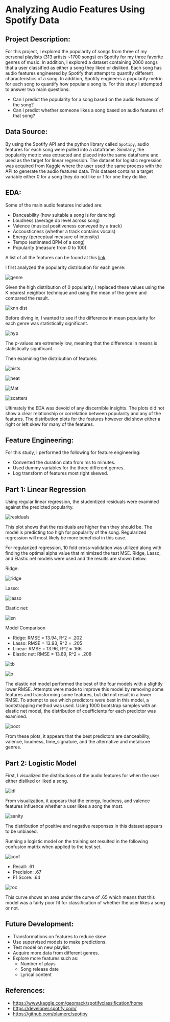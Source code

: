 # Analyzing Audio Features Using Spotify Data

## Project Description:

For this project, I explored the popularity of songs from three of my personal playlists (313 artists ~1700 songs) on Spotify for my three favorite genres of music. In addition, I explored a dataset containing 2000 songs that a user classified as either a song they liked or disliked. Each song has audio features engineered by Spotify that attempt to quantify different characteristics of a song. In addition, Spotify engineers a popularity metric for each song to quantify how popular a song is. For this study I attempted to answer two main questions:

- Can I predict the popularity for a song based on the audio features of the song?
- Can I predict whether someone likes a song based on audio features of that song?

## Data Source:

By using the Spotify API and the python library called `Spotipy`, audio features for each song were pulled into a dataframe. Similarly, the popularity metric was extracted and placed into the same dataframe and used as the target for linear regression. The dataset for logistic regression was acquired from Kaggle where the user used the same process with the API to generate the audio features data. This dataset contains a target variable either 0 for a song they do not like or 1 for one they do like.

## EDA:

Some of the main audio features included are:
- Danceability (how suitable a song is for dancing)
- Loudness (average db level across song)
- Valence (musical positiveness conveyed by a track)
- Accousticness (whether a track contains vocals)
- Energy (perceptual measure of intensity)
- Tempo (estimated BPM of a song)
- Popularity (measure from 0 to 100)

A list of all the features can be found at this [link](https://developer.spotify.com/documentation/web-api/reference/tracks/get-audio-features/).

I first analyzed the popularity distribution for each genre:

![genre](images/genre_dist.png)

Given the high distribution of 0 popularity, I replaced these values using the K nearest neighbor technique and using the mean of the genre and compared the result.

![knn dist](images/new_dist.png)

Before diving in, I wanted to see if the difference in mean popularity for each genre was statistically significant.

![hyp](images/hyp_test.png)

The p-values are extremely low, meaning that the difference in means is statistically significant.

Then examining the distribution of features:

![hists](images/hists.png)

![heat](images/corr_heat.png)

![Mat](images/scatter_matrix.png)

![scatters](images/scat.png)

Ultimately the EDA was devoid of any discernible insights. The plots did not show a clear relationship or correlation between popularity and any of the features. The distribution plots for the features however did show either a right or left skew for many of the features.

## Feature Engineering:

For this study, I performed the following for feature engineering:
- Converted the duration data from ms to minutes.
- Used dummy variables for the three different genres.
- Log transform of features most right skewed.

## Part 1: Linear Regression
Using regular linear regression, the studentized residuals
were examined against the predicted popularity.

![residuals](images/residuals.png)

This plot shows that the residuals are higher than they should be. The model is predicting too high for popularity of the song. Regularized regression will most likely be more beneficial in this case.

For regularized regression, 10 fold cross-validation was utilized along with finding the optimal alpha value that minimized the test MSE. Ridge, Lasso, and Elastic net models were used and the results are shown below.

Ridge:

![ridge](images/Ridge.png)

Lasso:

![lasso](images/Lasso.png)

Elastic net:

![en](images/Elastic_net.png)

Model Comparison
- Ridge: RMSE = 13.94, R^2 = .202
- Lasso: RMSE = 13.93, R^2 = .205
- Linear: RMSE = 13.96, R^2 = .166
- Elastic net: RMSE = 13.89, R^2 = .208

![tb](images/table_3.png)

![p](images/true_pred.png)

The elastic net model performed the best of the four models with a slightly lower RMSE. Attempts were made to improve this model by removing some features and transforming some features, but did not result in a lower RMSE. To attempt to see which predictors were best in this model, a bootstrapping method was used. Using 1000 bootstrap samples with an elastic net model, the distribution of coefficients for each predictor was examined.

![boot](images/bootstrap.png)

From these plots, it appears that the best predictors are danceability, valence, loudness, time_signature, and the alternative and metalcore genres.

## Part 2: Logistic Model
First, I visualized the distributions of the audio features for when the user either disliked or liked a song.

![ldl](images/like_dislike.png)

From visualization, it appears that the energy, loudness, and valence features influence whether a user likes a song the most.

![sanity](images/sanity.png)

The distribution of positive and negative responses in this dataset appears to be unbiased.

Running a logistic model on the training set resulted in the following confusion matrix when applied to the test set.

![conf](images/conf.png)
- Recall: .61
- Precision: .67
- F1 Score: .64

![roc](images/Log_ROC.png)

This curve shows an area under the curve of .65 which means that this model was a fairly poor fit for classification of  whether the user likes a song or not.

## Future Development:

- Transformations on features to reduce skew
- Use supervised models to make predictions.
- Test model on new playlist.
- Acquire more data from different genres.
- Explore more features such as:
  - Number of plays
  - Song release date
  - Lyrical content

## References:

- https://www.kaggle.com/geomack/spotifyclassification/home
- https://developer.spotify.com/
- https://github.com/plamere/spotipy
